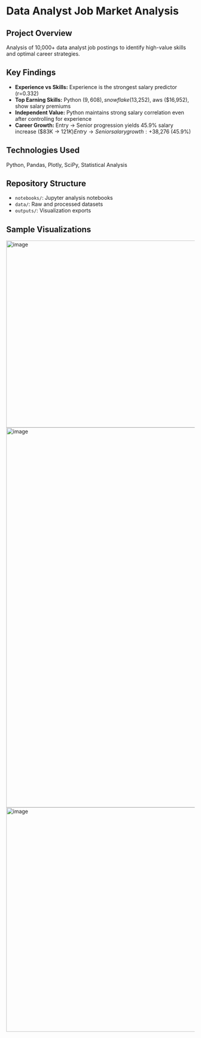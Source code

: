 # Data Analyst Job Market Analysis

## Project Overview
Analysis of 10,000+ data analyst job postings to identify high-value skills and optimal career strategies.

## Key Findings
- **Experience vs Skills:** Experience is the strongest salary predictor (r=0.332)
- **Top Earning Skills:** Python ($9,608), snowflake($13,252), aws ($16,952),  show salary premiums
- **Independent Value:** Python maintains strong salary correlation even after controlling for experience
- **Career Growth:** Entry → Senior progression yields 45.9% salary increase ($83K → $121K)
Entry → Senior salary growth: +$38,276 (45.9%)

## Technologies Used
Python, Pandas, Plotly, SciPy, Statistical Analysis

## Repository Structure
- `notebooks/`: Jupyter analysis notebooks
- `data/`: Raw and processed datasets
- `outputs/`: Visualization exports

## Sample Visualizations
<img width="700" height="500" alt="image" src="https://github.com/user-attachments/assets/3b990cb4-c675-4de2-b3ae-926c3f9b2692" />
<img width="1123" height="1016" alt="image" src="https://github.com/user-attachments/assets/5ad24a2f-b346-4bf6-afaf-0a0bd83f331d" />
<img width="700" height="600" alt="image" src="https://github.com/user-attachments/assets/0382642c-acef-46f0-98c8-94c6ce011802" />



